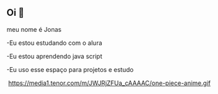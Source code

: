 ## Oi 👋
meu nome é Jonas

-Eu estou estudando com o alura

-Eu estou aprendendo java script

-Eu uso esse espaço para projetos e estudo

<!--
**JonasDaniel632/JonasDaniel632** is a ✨ _special_ ✨ repository because its `README.md` (this file) appears on your GitHub profile.

Here are some ideas to get you started:

- 🔭 I’m currently working on ...
- 🌱 I’m currently learning ...
- 👯 I’m looking to collaborate on ...
- 🤔 I’m looking for help with ...
- 💬 Ask me about ...
- 📫 How to reach me: ...
- 😄 Pronouns: ...
- ⚡ Fun fact: ...
-->

![]()
https://media1.tenor.com/m/JWJRjZFUa_cAAAAC/one-piece-anime.gif
